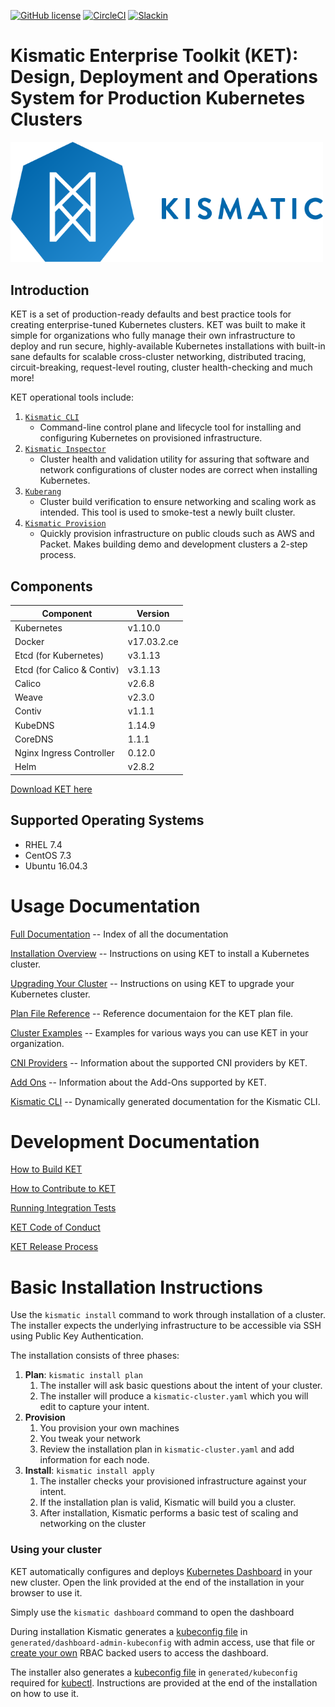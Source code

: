 [![GitHub license](https://img.shields.io/badge/license-Apache%20License%202.0-blue.svg)](LICENSE)
[![CircleCI](https://circleci.com/gh/apprenda/kismatic.svg?style=svg)](https://circleci.com/gh/apprenda/kismatic)
[![Slackin](http://slack.kismatic.com/badge.svg)](http://slack.kismatic.com/)

# Kismatic Enterprise Toolkit (KET): Design, Deployment and Operations System for Production Kubernetes Clusters

<img src="https://github.com/apprenda/kismatic/raw/master/docs/logo/KET_logo.png" width="500" />

## Introduction

KET is a set of production-ready defaults and best practice tools for creating enterprise-tuned Kubernetes clusters. KET was built to make it simple for organizations who fully manage their own infrastructure to deploy and run secure, highly-available Kubernetes installations with built-in sane defaults for scalable cross-cluster networking, distributed tracing, circuit-breaking, request-level routing, cluster health-checking and much more!

KET operational tools include:

1. [`Kismatic CLI`](docs/install.md)
   * Command-line control plane and lifecycle tool for installing and configuring Kubernetes on provisioned infrastructure.
2. [`Kismatic Inspector`](cmd/kismatic-inspector/README.md)
   * Cluster health and validation utility for assuring that software and network configurations of cluster nodes are correct when installing Kubernetes.
3. [`Kuberang`](https://github.com/apprenda/kuberang)
   * Cluster build verification to ensure networking and scaling work as intended. This tool is used to smoke-test a newly built cluster.
4. [`Kismatic Provision`](https://github.com/apprenda/kismatic-provision)
   * Quickly provision infrastructure on public clouds such as AWS and Packet. Makes building demo and development clusters a 2-step process.

## Components
| Component | Version |
| --- | --- |
| Kubernetes | v1.10.0 |
| Docker | v17.03.2.ce |
| Etcd (for Kubernetes) | v3.1.13 |
| Etcd (for Calico & Contiv) | v3.1.13 |
| Calico | v2.6.8 |
| Weave | v2.3.0 |
| Contiv | v1.1.1 |
| KubeDNS | 1.14.9 |
| CoreDNS | 1.1.1 |
| Nginx Ingress Controller | 0.12.0 |
| Helm | v2.8.2 |


[Download KET here](https://github.com/apprenda/kismatic/releases)

## Supported Operating Systems
- RHEL 7.4
- CentOS 7.3
- Ubuntu 16.04.3

# Usage Documentation

[Full Documentation](docs/README.md) -- Index of all the documentation

[Installation Overview](docs/install.md) -- Instructions on using KET to install a Kubernetes cluster.

[Upgrading Your Cluster](docs/upgrade.md) -- Instructions on using KET to upgrade your Kubernetes cluster.

[Plan File Reference](docs/plan-file-reference.md) -- Reference documentaion for the KET plan file.

[Cluster Examples](docs/intent.md) -- Examples for various ways you can use KET in your organization.

[CNI Providers](docs/networking.md) -- Information about the supported CNI providers by KET.

[Add Ons](docs/add_ons.md) -- Information about the Add-Ons supported by KET.

[Kismatic CLI](https://github.com/apprenda/kismatic/tree/master/docs/kismatic-cli) -- Dynamically generated documentation for the Kismatic CLI.

# Development Documentation

[How to Build KET](docs/development/BUILDING.md)

[How to Contribute to KET](docs/development/CONTRIBUTING.md)

[Running Integration Tests](docs/development/INTEGRATION_TESTING.md)

[KET Code of Conduct](docs/development/code-of-conduct.md)

[KET Release Process](docs/development/RELEASE.md)

# Basic Installation Instructions
Use the `kismatic install` command to work through installation of a cluster. The installer expects the underlying infrastructure to be accessible via SSH using Public Key Authentication.

The installation consists of three phases:

1. **Plan**: `kismatic install plan`
   1. The installer will ask basic questions about the intent of your cluster.
   2. The installer will produce a `kismatic-cluster.yaml` which you will edit to capture your intent.
2. **Provision**
   1. You provision your own machines
   2. You tweak your network
   3. Review the installation plan in `kismatic-cluster.yaml` and add information for each node.
3. **Install**: `kismatic install apply`
   1. The installer checks your provisioned infrastructure against your intent.
   2. If the installation plan is valid, Kismatic will build you a cluster.
   3. After installation, Kismatic performs a basic test of scaling and networking on the cluster

### Using your cluster

KET automatically configures and deploys [Kubernetes Dashboard](http://kubernetes.io/docs/user-guide/ui/) in your new cluster. Open the link provided at the end of the installation in your browser to use it.

Simply use the `kismatic dashboard` command to open the dashboard

During installation Kismatic generates a [kubeconfig file](http://kubernetes.io/docs/user-guide/kubeconfig-file/) in `generated/dashboard-admin-kubeconfig` with admin access, use that file or [create your own](https://github.com/kubernetes/dashboard/wiki/Creating-sample-user) RBAC backed users to access the dashboard.

The installer also generates a [kubeconfig file](http://kubernetes.io/docs/user-guide/kubeconfig-file/) in `generated/kubeconfig` required for [kubectl](http://kubernetes.io/docs/user-guide/kubectl-overview/). Instructions are provided at the end of the installation on how to use it.
